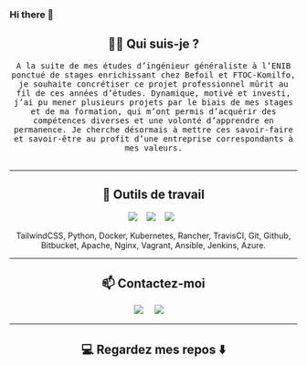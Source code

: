 ### Hi there 👋

<h2 align="center"> 👨‍💻 Qui suis-je ?</h2>
<p align="center">
  <samp>A la suite de mes études d’ingénieur généraliste à l’ENIB ponctué de stages enrichissant chez Befoil et FTOC-Komilfo, je souhaite concrétiser ce projet professionnel mûrit au fil de ces années d’études. Dynamique, motivé et investi, j’ai pu mener plusieurs projets par le biais de mes stages et de ma formation, qui m’ont permis d’acquérir des compétences diverses et une volonté d’apprendre en permanence. Je cherche désormais à mettre ces savoir-faire et savoir-être au profit d’une entreprise correspondants à mes valeurs.
  </samp>
  <br> <br>
</p>

<hr>

<h2 align="center"> 🔭 Outils de travail </h2>
<p align="center">
  <img src="https://img.shields.io/badge/node.js%20-%2343853D.svg?&style=for-the-badge&logo=node.js&logoColor=white" />&nbsp;&nbsp;&nbsp;
  <img src="https://img.shields.io/badge/react%20-%2300D9FF.svg?&style=for-the-badge&logo=react&logoColor=white" />&nbsp;&nbsp;&nbsp;
  <img src="https://img.shields.io/badge/tailwind-css%20-%231572B6.svg?&style=for-the-badge&logo=tailwind-css&logoColor=white" />&nbsp;&nbsp;
</p>
<p align="center">TailwindCSS, Python, Docker, Kubernetes, Rancher, TravisCI, Git, Github, Bitbucket, Apache, Nginx, Vagrant, Ansible, Jenkins, Azure.</p>

<hr>

<h2  align="center">📫 Contactez-moi </h2>
<p align="center">
  <a target="_blank"href="https://www.linkedin.com/in/titouan-cantrel-a2515b20a/"><img src="https://img.shields.io/badge/linkedin-%230077B5.svg?&style=for-the-badge&logo=linkedin&logoColor=white" /></a>&nbsp;&nbsp;&nbsp;&nbsp;
  <a href="mailto:cantrel.titouan@gmail.com?subject=Hello%20Ileri,%20From%20Github"><img src="https://img.shields.io/badge/gmail-%23D14836.svg?&style=for-the-badge&logo=gmail&logoColor=white" /></a>&nbsp;&nbsp;&nbsp;&nbsp;
</p>

<hr>

<h2  align="center">💻 Regardez mes repos ⬇️ </h2>
